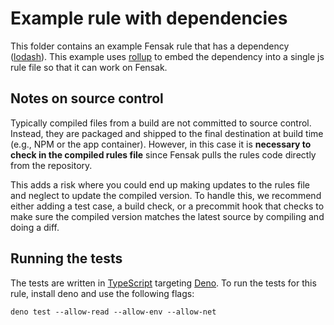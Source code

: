 # Example rule with dependencies

This folder contains an example Fensak rule that has a dependency ([lodash](https://lodash.com/)). This example uses
[rollup](https://rollupjs.org/) to embed the dependency into a single js rule file so that it can work on Fensak.


## Notes on source control

Typically compiled files from a build are not committed to source control. Instead, they are packaged and shipped to the
final destination at build time (e.g., NPM or the app container). However, in this case it is **necessary to check in
the compiled rules file** since Fensak pulls the rules code directly from the repository.

This adds a risk where you could end up making updates to the rules file and neglect to update the compiled version. To
handle this, we recommend either adding a test case, a build check, or a precommit hook that checks to make sure the
compiled version matches the latest source by compiling and doing a diff.


## Running the tests

The tests are written in [TypeScript](https://www.typescriptlang.org/) targeting [Deno](https://deno.land/). To run the
tests for this rule, install deno and use the following flags:

```
deno test --allow-read --allow-env --allow-net
```
